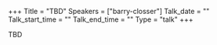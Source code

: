 +++
Title = "TBD"
Speakers = ["barry-closser"]
Talk_date = ""
Talk_start_time = ""
Talk_end_time = ""
Type = "talk"
+++

TBD